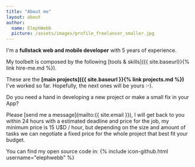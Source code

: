 ```yaml
---
title: "About me"
layout: about
author:
  name: ElephWebb
  picture: /assets/images/profile_freelancer_smaller.jpg
---
```


 I'm a **fullstack web and mobile developer** with 5 years of experience.

 My toolbelt is composed by the following [tools & skills]({{ site.baseurl}}{% link hire-me.md %}).
 
 These are the **[main projects]({{ site.baseurl }}{% link projects.md %})** I've worked so far. Hopefully, the next ones will be yours :-).

 Do you need a hand in developing a new project or make a small fix in your App? 

 Please [send me a message](mailto:{{ site.email }}), I will get back to you within 24 hours with a estimated deadline and price for the job, my minimum price is 15 U$D / hour, but depending on the size and amount of tasks we can negotiate a fixed price for the whole project that best fit your budget. 

You can find my open source code in: {% include icon-github.html username="elephwebb" %}